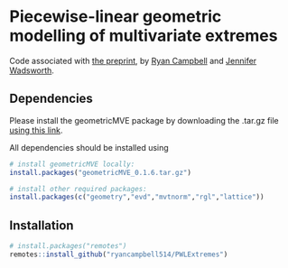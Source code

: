 # Piecewise-linear geometric modelling of multivariate extremes

Code associated with <a href="https://arxiv.org/abs/2412.05195" target="_blank">the preprint</a>, by [Ryan Campbell](https://www.ryanstats.com/) and [Jennifer Wadsworth](https://www.lancaster.ac.uk/~wadswojl/#).

## Dependencies

Please install the geometricMVE package by downloading the .tar.gz file [using this link](https://www.lancaster.ac.uk/~wadswojl/geometricMVE_0.1.6.tar.gz).

All dependencies should be installed using
``` r
# install geometricMVE locally:
install.packages("geometricMVE_0.1.6.tar.gz")

# install other required packages:
install.packages(c("geometry","evd","mvtnorm","rgl","lattice"))
```

## Installation
``` r
# install.packages("remotes")
remotes::install_github("ryancampbell514/PWLExtremes")
```
